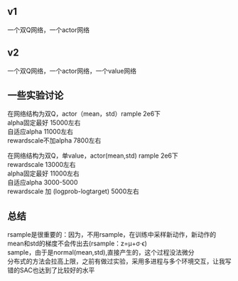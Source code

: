 ## v1
一个双Q网络，一个actor网络  

## v2
一个双Q网络，一个actor网络，一个value网络  

## 一些实验讨论
在网络结构为双Q，actor（mean，std）rample 2e6下  
alpha固定最好 15000左右  
自适应alpha 11000左右  
rewardscale不加alpha 7800左右  

在网络结构为双Q，单value，actor(mean,std) rample 2e6下  
rewardscale 13000左右  
alpha固定最好 11000左右  
自适应alpha 3000-5000  
rewardscale 加 (logprob-logtarget) 5000左右  

## 总结
rsample是很重要的：因为，不用rsample，在训练中采样新动作，新动作的mean和std的梯度不会传出去(rsample：z=μ+σ⋅ϵ)  
sample，由于是normal(mean,std),直接产生的，这个过程没法微分  
分布式的方法会拉高上限，之前有做过实验，采用多进程与多个环境交互，让我写错的SAC也达到了比较好的水平  

